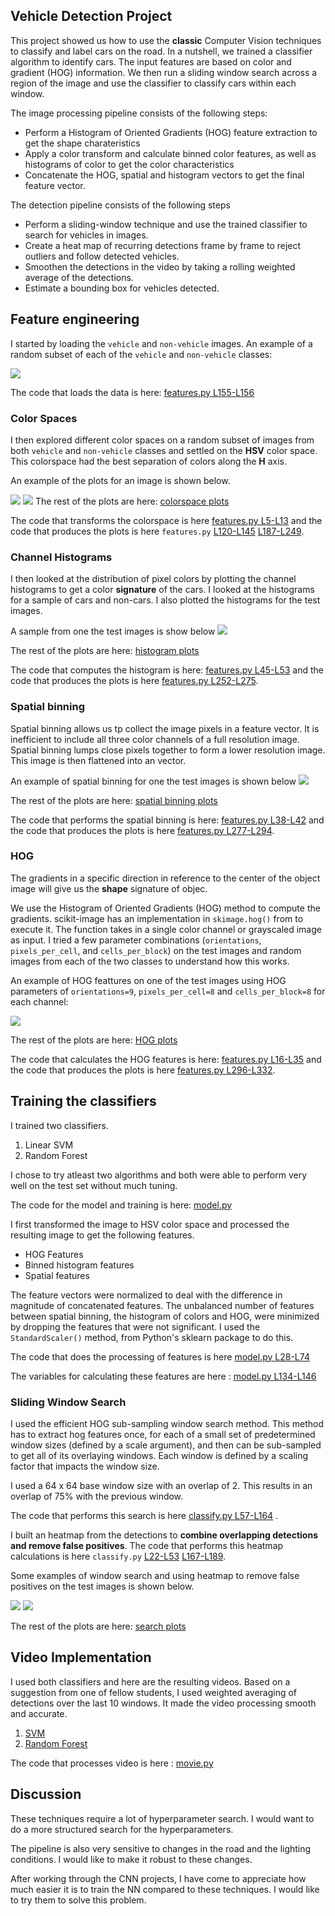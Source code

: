 ## Vehicle Detection Project


This project showed us how to use the **classic** Computer Vision techniques to classify and label cars on the road. In a nutshell, we trained a classifier algorithm to identify cars. The input features are based on color and gradient (HOG) information. We then run a sliding window search across a region of the image and use the classifier to classify cars within each window.

The image processing pipeline consists of the following steps:

* Perform a Histogram of Oriented Gradients (HOG) feature extraction to get the shape charateristics
* Apply a color transform and calculate binned color features, as well as histograms of color to get the color characteristics
* Concatenate the HOG, spatial and histogram vectors to get the final feature vector.

The detection pipeline consists of the following steps

* Perform a sliding-window technique and use the trained classifier to search for vehicles in images.
* Create a heat map of recurring detections frame by frame to reject outliers and follow detected vehicles.
* Smoothen the detections in the video by taking a rolling weighted average of the detections.
* Estimate a bounding box for vehicles detected.


## Feature engineering


I started by loading the `vehicle` and `non-vehicle` images. An example of a random subset of each of the `vehicle` and `non-vehicle` classes:

![](output_images/data_sample.png)

The code that loads the data is here: [features.py L155-L156](https://github.com/arrawatia/CarND-Vehicle-Detection/blob/master/features.py#L155-L156)

### Color Spaces
I then explored different color spaces on a random subset of images from both `vehicle` and `non-vehicle` classes and settled on the **HSV** color space. This colorspace had the best separation of colors along the **H** axis.

An example of the plots for an image is shown below.

![](output_images/plots/colorspace/car-200.png)
![](output_images/plots/colorspace/car-hsv-200.png)
The rest of the plots are here: [colorspace plots](output_images/plots/colorspace/)

The code that transforms the colorspace is here [features.py L5-L13](https://github.com/arrawatia/CarND-Vehicle-Detection/blob/master/features.py#L5-L13) and the code that produces the plots is here `features.py` [L120-L145](https://github.com/arrawatia/CarND-Vehicle-Detection/blob/master/features.py#L120-L145) [L187-L249](https://github.com/arrawatia/CarND-Vehicle-Detection/blob/master/features.py#L187-L249).

### Channel Histograms

I then looked at the distribution of pixel colors by plotting the channel histograms to get a color **signature** of the cars. I looked at the histograms for a sample of cars and non-cars. I also plotted the histograms for the test images.

A sample from one the test images is show below
![](output_images/plots/hist/test6.jpg)

The rest of the plots are here: [histogram plots](output_images/plots/hist)

The code that computes the histogram is here: [features.py L45-L53](https://github.com/arrawatia/CarND-Vehicle-Detection/blob/master/features.py#L45-L53) and the code that produces the plots is here [features.py L252-L275](https://github.com/arrawatia/CarND-Vehicle-Detection/blob/master/features.py#L252-L275).

### Spatial binning

Spatial binning allows us tp collect the image pixels in a feature vector. It is inefficient to include all three color channels of a full resolution image.  Spatial binning lumps close pixels together to form a lower resolution image. This image is then flattened into an vector.

An example of spatial binning for one the test images is shown below
![](output_images/plots/spatial/test6.jpg)

The rest of the plots are here: [spatial binning plots](output_images/plots/spatial)

The code that performs the spatial binning is here: [features.py L38-L42](https://github.com/arrawatia/CarND-Vehicle-Detection/blob/master/features.py#L38-L42) and the code that produces the plots is here [features.py L277-L294](https://github.com/arrawatia/CarND-Vehicle-Detection/blob/master/features.py#L277-L294).


### HOG

The gradients in a specific direction in reference to the center of the object image will give us the **shape** signature of objec.

We use the Histogram of Oriented Gradients (HOG) method to compute the gradients. scikit-image has an implementation in `skimage.hog()` from  to execute it. The function takes in a single color channel or grayscaled image as input.
I tried a few parameter combinations (`orientations`, `pixels_per_cell`, and `cells_per_block`) on the test images and random images from each of the two classes to understand how this works.

An example of HOG feattures on one of the test images using HOG parameters of `orientations=9`, `pixels_per_cell=8` and `cells_per_block=8` for each channel:

![](output_images/plots/hog/test6.jpg)

The rest of the plots are here: [HOG plots](output_images/plots/hog)

The code that calculates the HOG features is here: [features.py L16-L35](https://github.com/arrawatia/CarND-Vehicle-Detection/blob/master/features.py#L16-L35) and the code that produces the plots is here [features.py L296-L332](https://github.com/arrawatia/CarND-Vehicle-Detection/blob/master/features.py#L296-L332).



## Training the classifiers

I trained two classifiers.

1. Linear SVM
2. Random Forest

I chose to try atleast two algorithms and both were able to perform very well on the test set without much tuning.

The code for the model and training is here: [model.py](https://github.com/arrawatia/CarND-Vehicle-Detection/blob/master/model.py#L77-L130)

I first transformed the image to HSV color space and processed the resulting image to get the following features.

* HOG Features
* Binned histogram features
* Spatial features

The feature vectors were normalized to deal with the difference in magnitude of concatenated features. The unbalanced number of features between spatial binning, the histogram of colors and HOG, were minimized by dropping the features that were not significant. I used the `StandardScaler()` method, from Python's sklearn package to do this.

The code that does the processing of features is here [model.py L28-L74](https://github.com/arrawatia/CarND-Vehicle-Detection/blob/master/model.py#L28-L74)

The variables for calculating these features are here : [model.py L134-L146](https://github.com/arrawatia/CarND-Vehicle-Detection/blob/master/model.py#L134-L146)

### Sliding Window Search

I used the efficient HOG sub-sampling window search method. This method has to extract hog features once, for each of a small set of predetermined window sizes (defined by a scale argument), and then can be sub-sampled to get all of its overlaying windows. Each window is defined by a scaling factor that impacts the window size.

I used a 64 x 64 base window size with an overlap of 2. This results in an overlap of 75% with the previous window.

The code that performs this search is here [classify.py L57-L164](https://github.com/arrawatia/CarND-Vehicle-Detection/blob/master/classify.py#L57-L164) .

I built an heatmap from the detections to **combine overlapping detections and remove false positives**.
The code that performs this heatmap calculations is here `classify.py` [L22-L53](https://github.com/arrawatia/CarND-Vehicle-Detection/blob/master/classify.py#L22-L53) [L167-L189](https://github.com/arrawatia/CarND-Vehicle-Detection/blob/master/classify.py#L167-L189).

Some examples of window search and using heatmap to remove false positives on the test images is shown below.

![](output_images/plots/test6.jpg)
![](output_images/plots/test5.jpg)


The rest of the plots are here: [search plots](output_images/plots)



## Video Implementation

I used both classifiers and here are the resulting videos. Based on a suggestion from one of fellow students, I used weighted averaging of detections over the last 10 windows. It made the video processing smooth and accurate.

1. [SVM](output_videos/)
2. [Random Forest]()

The code that processes video is here : [movie.py](https://github.com/arrawatia/CarND-Vehicle-Detection/blob/master/movie.py)

## Discussion

These techniques require a lot of hyperparameter search. I would want to do a more structured search for the hyperparameters.

The pipeline is also very sensitive to changes in the road and the lighting conditions. I would like to make it robust to these changes.

After working through the CNN projects, I have come to appreciate how much easier it is to train the NN compared to these techniques. I would like to try them to solve this problem.
